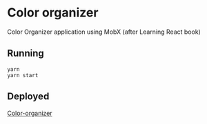# Color organizer

Color Organizer application using MobX (after Learning React book)

## Running

```
yarn
yarn start
```

## Deployed

[Color-organizer](https://tsh-color-organizer-mobx.netlify.app/)

